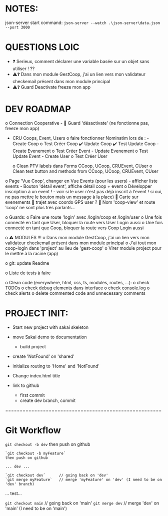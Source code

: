 # NOTES:
json-server start command:
`json-server --watch .\json-server\data.json --port 3000`


# QUESTIONS LOIC
- ❓ Serieux, comment déclarer une variable basée sur un objet sans utiliser ! ??
- ⚠️❓ Dans mon module GestCoop, j'ai un lien vers mon validateur checkemail présent dans mon module principal
- ⚠️❓ Guard Deactivate freeze mon app


# DEV ROADMAP
o Connection Cooperative
	- 🐛 Guard 'désactivate' (ne fonctionne pas, freeze mon app) 

- CRU Coops, Event, Users
	o faire fonctionner Nominatim lors de :
		- Create Coop
			o Test Créer Coop
		✔️ Update Coop
			✔️ Test Update Coop
		- Create Evenement
			o Test Créer Event
		- Update Evenement
			o Test Update Event
		- Create User
			o Test Créer User

	o Clean PTV labels dans Forms CCoop, UCoop, CRUEvent, CUser
	o Clean test button and methods from CCoop, UCoop, CRUEvent, CUser

o Page 'Vue Coop', changer en Vue Events (pour les users)
	- afficher liste events
	- Bouton 'détail event', affiche détail coop + event
	o Développer inscription à un event !
		- voir si le user n'est pas déjà inscrit à l'event ! si oui, ne pas mettre le bouton mais un message à la place)
	🙏 Carte sur evenements
		🙏 trajet avec coordo GPS user ?
	🙏 Nom 'coop-view' et route 'coop' ne sont plus très parlants...

o Guards: 
	o Faire une route 'login' avec /login/coop et /login/user
		o Une fois connecté en tant que User, bloquer la route vers User Login aussi
		o Une fois connecté en tant que Coop, bloquer la route vers Coop Login aussi


o ⚠️ MODULES !!!
	o Dans mon module GestCoop, j'ai un lien vers mon validateur checkemail présent dans mon module principal
	o J'ai tout mon coop-login dans 'project' au lieu de 'gest-coop'
	o Virer module project pour le mettre à la racine (app)

o git: update Readme

o Liste de tests à faire

o Clean code (everywhere, html, css, ts, modules, routes, ...):
	o check TODOs
	o check debug elements dans interface
	o check console.log
	o check alerts
	o delete commented code and unnecessary comments


# PROJECT INIT: 
- Start new project with sakai skeleton
- move Sakai demo to documentation
	- build project
- create 'NotFound' on 'shared'
- initialize routing to 'Home' and 'NotFound'

- Change index.html title

- link to github
	- first commit
	- create dev branch, commit

======================================================

# Git Workflow
`git checkout -b dev`
then push on github

	`git checkout -b myFeature`
	then push on github

	... dev ...

	`git checkout dev`		// going back on 'dev'
	`git merge myFeature` 	// merge 'myFeature' on 'dev' (I need to be on 'dev' branch)

... test...

`git checkout main` 		// going back on 'main'
`git merge dev` 			// merge 'dev' on 'main' (I need to be on 'main')
